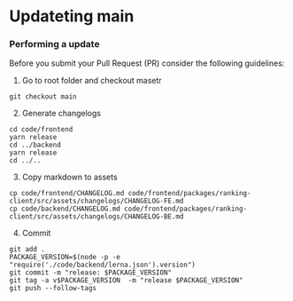 # Updateting main

### <a name="submit-pr"></a> Performing a update

Before you submit your Pull Request (PR) consider the following guidelines:

1. Go to root folder and checkout masetr

```shell
git checkout main
```

2. Generate changelogs

```shell
cd code/frontend
yarn release
cd ../backend
yarn release
cd ../..
```

3. Copy markdown to assets
```shell
cp code/frontend/CHANGELOG.md code/frontend/packages/ranking-client/src/assets/changelogs/CHANGELOG-FE.md
cp code/backend/CHANGELOG.md code/frontend/packages/ranking-client/src/assets/changelogs/CHANGELOG-BE.md
```

4. Commit

```shell
git add .
PACKAGE_VERSION=$(node -p -e "require('./code/backend/lerna.json').version")
git commit -m "release: $PACKAGE_VERSION"
git tag -a v$PACKAGE_VERSION  -m "release $PACKAGE_VERSION"
git push --follow-tags
```

